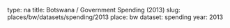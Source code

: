 type: na
title: Botswana / Government Spending (2013)
slug: places/bw/datasets/spending/2013
place: bw
dataset: spending
year: 2013
